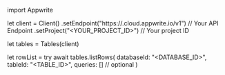 import Appwrite

let client = Client()
    .setEndpoint("https://<REGION>.cloud.appwrite.io/v1") // Your API Endpoint
    .setProject("<YOUR_PROJECT_ID>") // Your project ID

let tables = Tables(client)

let rowList = try await tables.listRows(
    databaseId: "<DATABASE_ID>",
    tableId: "<TABLE_ID>",
    queries: [] // optional
)

